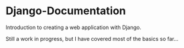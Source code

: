 # Django-Documentation
Introduction to creating a web application with Django.


Still a work in progress, but I have covered most of the basics so far...

